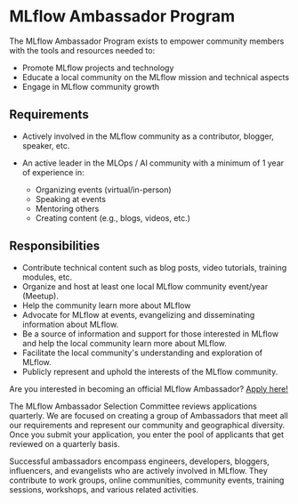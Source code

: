 # MLflow Ambassador Program

The MLflow Ambassador Program exists to empower community members with the tools and resources needed to:

- Promote MLflow projects and technology
- Educate a local community on the MLflow mission and technical aspects
- Engage in MLflow community growth

## Requirements

- Actively involved in the MLflow community as a contributor, blogger, speaker, etc.
- An active leader in the MLOps / AI community with a minimum of 1 year of experience in:

  - Organizing events (virtual/in-person)
  - Speaking at events
  - Mentoring others
  - Creating content (e.g., blogs, videos, etc.)

## Responsibilities

- Contribute technical content such as blog posts, video tutorials, training modules, etc.
- Organize and host at least one local MLflow community event/year (Meetup).
- Help the community learn more about MLflow
- Advocate for MLflow at events, evangelizing and disseminating information about MLflow.
- Be a source of information and support for those interested in MLflow and help the local community learn more about MLflow.
- Facilitate the local community's understanding and exploration of MLflow.
- Publicly represent and uphold the interests of the MLflow community.

Are you interested in becoming an official MLflow Ambassador? [Apply here!](https://forms.gle/foW9ZtietYLLYCp99)

The MLflow Ambassador Selection Committee reviews applications quarterly. We are focused on creating a group of Ambassadors that meet all our requirements and represent our community and geographical diversity. Once you submit your application, you enter the pool of applicants that get reviewed on a quarterly basis.

Successful ambassadors encompass engineers, developers, bloggers, influencers, and evangelists who are actively involved in MLflow. They contribute to work groups, online communities, community events, training sessions, workshops, and various related activities.
